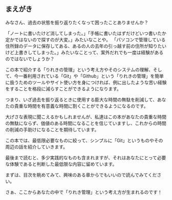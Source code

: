 ## まえがき
みなさん、過去の状態を振り返りたくなって困ったことありませんか？

「ノートに書いたけど消してしまった。」「手帳に書いたはずだけどいつ書いたか定かではないので探すのが大変。」みたいなことや。
「パソコンで管理している住所録のデータに保存してある、あるの人の去年の引っ越す前の住所が知りたいけど上書きしてしまった。」みたいなことって、案外だれでも一度は経験があるのではないでしょうか？

この本で紹介する「りれきの管理」という考え方やそのシステムの理解、そして、今一番利用されている「Git」や「Github」という「りれきの管理」を簡単に扱うためのツールやサイト使い方を身につければ、例に出したような苦い経験をすることを格段に減らすことができるようになります。

つまり、いざ過去を振り返るときに使用する膨大な時間の無駄を削減して、あなたの貴重な時間を有意義な時間に割くことができるようになるのです。

大げさな表現に聞こえるかもしれませんが、私達はこの本があなたの貴重な時間の無駄にならず、価値のある時間になることを信じていますし、これからの時間の削減の手助けになることを期待しています。

この本では、最低限必要なものに絞って、シンプルに「Git」というものやその周辺の話を紹介していきます。

最後まで読むと、多少実践的なものも含まれますが、それはあなたにとって必要な体験であると判断した最低限な内容に留めています。

まずは、目次を眺めてみて、興味のある章からでもいいので読んでみてください。

さぁ、ここからあなたの中で「りれき管理」という考え方が生まれるのです！
